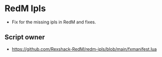 # RedM Ipls
- Fix for the missing ipls in RedM and fixes.


## Script owner
- https://github.com/Rexshack-RedM/redm-ipls/blob/main/fxmanifest.lua